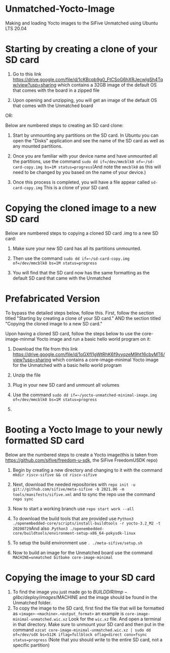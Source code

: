 # Unmatched-Yocto-Image
Making and loading Yocto images to the SiFive Unmatched using Ubuntu LTS 20.04

# Starting by creating a clone of your SD card
1. Go to this link https://drive.google.com/file/d/1cKBcpb9g0_FtCSoG6hXRJecwlgSh4Tqw/view?usp=sharing which contains a 32GB image of the default OS that comes with the board in a zipped file

2. Upon opening and unzipping, you will get an image of the default OS that comes with the Unmatched board

OR:

Below are numbered steps to creating an SD card clone:
1. Start by unmounting any partitions on the SD card. In Ubuntu you can open the "Disks" application and see the name of the SD card as well as any mounted partitions. 

2. Once you are familiar with your device name and have unmounted all the partitions, use the command ```sudo dd if=/dev/mmcblk0 of=~/sd-card-copy.img bs=1M status=progress```(And note the ```mmcblk0``` as this will need to be changed by you based on the name of your device.) 

3. Once this process is completed, you will have a file appear called ```sd-card-copy.img``` This is a clone of your SD card.

# Copying the cloned image to a new SD card
Below are numbered steps to copying a cloned SD card .img to a new SD card:
1. Make sure your new SD card has all its partitions unmounted.

2. Then use the command ```sudo dd if=~/sd-card-copy.img of=/dev/mmcblk0 bs=1M status=progress```

3. You will find that the SD card now has the same formatting as the default SD card that came with the Unmatched


# Prefabricated Version

To bypass the detailed steps below, follow this. First, follow the section titled "Starting by creating a clone of your SD card." AND the section titled "Copying the cloned image to a new SD card."

Upon having a cloned SD card, follow the steps below to use the core-image-minmal Yocto image and run a basic hello world program on it:
1. Download the file from this link https://drive.google.com/file/d/1oGXfI1gWtRhK6f9vyqzeM9ht16cbyMT6/view?usp=sharing which contains a core-image-minimal Yocto image for the Unmatched with a basic hello world program

2. Unzip the file 

3. Plug in your new SD card and unmount all volumes

4. Use the command ```sudo dd if=~/yocto-unmatched-minimal-image.img of=/dev/mmcblk0 bs=1M status=progress```

5. 


# Booting a Yocto Image to your newly formatted SD card
Below are the numbered steps to create a Yocto image(this is taken from https://github.com/sifive/freedom-u-sdk, the SiFive FreedomUSDK repo)

1. Begin by creating a new directory and changing to it with the command ```mkdir riscv-sifive && cd riscv-sifive``` 

2. Next, download the needed repositories with ```repo init -u git://github.com/sifive/meta-sifive -b 2021.06 -m tools/manifests/sifive.xml``` and to sync the repo use the command ```repo sync``` 

3. Now to start a working branch use ```repo start work --all```

4. To download the build tools that are provided use ```Python3 ./openembedded-core/scripts/install-buildtools -r yocto-3.2_M2 -t 20200729```And also .```Python3 ./openembedded-core/buildtools/environment-setup-x86_64-pokysdk-linux``` 

5. To setup the build environment use ```. ./meta-sifive/setup.sh```

6. Now to build an image for the Unmatched board use the command ```MACHINE=unmatched bitbake core-image-minimal``` 

# Copying the image to your SD card
1. To find the image you just made go to $BUILDDIR/tmp-glibc/deploy/images/$MACHINE and the image should be found in the Unmatched folder. 
2. To copy the image to the SD card, first find the file that will be formatted as ```<image>-<machine>.<output_format>``` an example is ```core-image-minimal-unmatched.wic.xz``` Look for the ```wic.xz``` file. And open a terminal in that directory. Make sure to unmount your SD card and then put in the command ```xzcat core-image-minimal-unmatched.wic.xz | sudo dd of=/dev/sdX bs=512K iflag=fullblock oflag=direct conv=fsync status=progress``` (Note that you should write to the entire SD card, not a specific partition)

